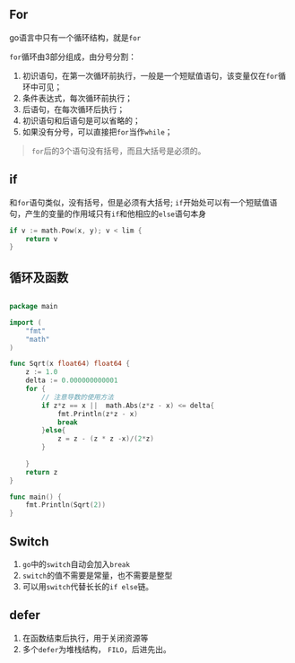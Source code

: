 ## For
go语言中只有一个循环结构，就是`for`

`for`循环由3部分组成，由分号分割：
1. 初识语句，在第一次循环前执行，一般是一个短赋值语句，该变量仅在`for`循环中可见；
2. 条件表达式，每次循环前执行；
3. 后语句，在每次循环后执行；
4. 初识语句和后语句是可以省略的；
5. 如果没有分号，可以直接把`for`当作`while`；
> `for`后的3个语句没有括号，而且大括号是必须的。

## if

和`for`语句类似，没有括号，但是必须有大括号;
`if`开始处可以有一个短赋值语句，产生的变量的作用域只有`if`和他相应的`else`语句本身
```go
if v := math.Pow(x, y); v < lim {
    return v
}
```
## 循环及函数
```go

package main

import (
	"fmt"
	"math"
)

func Sqrt(x float64) float64 {
	z := 1.0
	delta := 0.000000000001
	for {
		// 注意导数的使用方法
		if z*z == x ||  math.Abs(z*z - x) <= delta{
			fmt.Println(z*z - x)
			break
		}else{
			z = z - (z * z -x)/(2*z)
		}
		
	}
	return z
}

func main() {
	fmt.Println(Sqrt(2))
}
```

## Switch

1. `go`中的`switch`自动会加入`break`
1. `switch`的值不需要是常量，也不需要是整型
1. 可以用`switch`代替长长的`if else`链。

## defer
1. 在函数结束后执行，用于关闭资源等
2. 多个`defer`为堆栈结构， `FILO`，后进先出。


